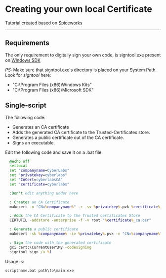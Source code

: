 # Creating your own local Certificate

Tutorial created based on [Spiceworks](https://community.spiceworks.com/how_to/122368-signing-a-powershell-script-with-a-self-signed-certificate)

-------

## Requirements

The only requirement to digitally sign your own code, is signtool.exe present on [Windows SDK](http://www.microsoft.com/en-us/download/confirmation.aspx?id=8279)  
  
*PS:* Make sure that signtool.exe's directory is placed on your System Path.  
Look for *signtool* here:  
- "C:\Program Files (x86)\Windows Kits"
- "C:\Program Files (x86)\Microsoft SDK"

## Single-script
  
The following code:  
- Generates an CA certificate  
- Adds the generated CA certificate to the Trusted-Certificates store.  
- Generates a public certificate out of the CA certificate.  
- Signs an executable.  

Edit the following code and save it on a .bat file  
  
  ```.bat
    @echo off
    setlocal
    set "companyname=CyberLabs"
    set "privatekey=cyberlabs"
    set "CACert=cyberlabsCA"
    set "certificate=cyberlabs"

    :Don't edit anything under here

    : Creates an CA Certificate
    makecert -n "CN=%companyname%" -r -sv %privatekey%.pvk %certificate%_ca.cer

    : Adds the CA Certificate to the Trusted certificates Store
    CERTUTIL -addstore -enterprise -f -v root "%certificate%_ca.cer"

    : Generate a public certificate
    makecert -sk %companyname% -iv %privatekey%.pvk -n "CN=%companyname%" -ic %certificate%_ca.cer %certificate%.cer -sr currentuser -ss My

    : Sign the code with the generated certificate
    gci cert:\CurrentUser\My -codesigning
    signtool sign /a %1
  ```
  
  Usage is:
  ```.bat
  scriptname.bat path\to\main.exe 
  ```
